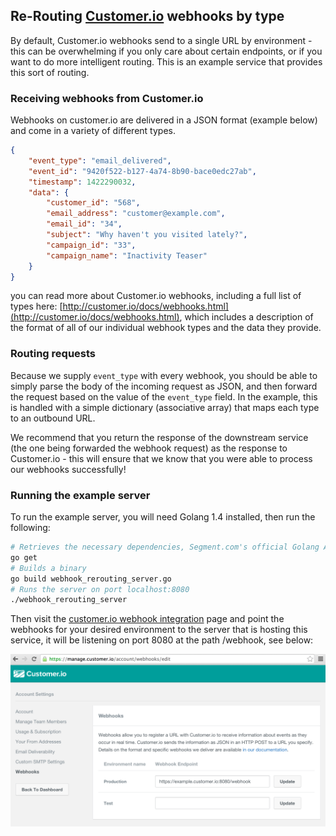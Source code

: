 ## Re-Routing [Customer.io](http://customer.io) webhooks by type

By default, Customer.io webhooks send to a single URL by environment - this can be overwhelming if you only care about certain endpoints, or if you want to do more intelligent routing. This is an example service that provides this sort of routing.

### Receiving webhooks from Customer.io

Webhooks on customer.io are delivered in a JSON format (example below) and come in a variety of different types.

```json
{
    "event_type": "email_delivered",
    "event_id": "9420f522-b127-4a74-8b90-bace0edc27ab",
    "timestamp": 1422290032,
    "data": {
        "customer_id": "568",
        "email_address": "customer@example.com",
        "email_id": "34",
        "subject": "Why haven't you visited lately?",
        "campaign_id": "33",
        "campaign_name": "Inactivity Teaser"
    }
}
```

you can read more about Customer.io webhooks, including a full list of types here: [http://customer.io/docs/webhooks.html](http://customer.io/docs/webhooks.html), which includes a description of the format of all of our individual webhook types and the data they provide.

### Routing requests

Because we supply ```event_type``` with every webhook, you should be able to simply parse the body of the incoming request as JSON, and then forward the request based on the value of the ```event_type``` field. In the example, this is handled with a simple dictionary (associative array) that maps each type to an outbound URL.

We recommend that you return the response of the downstream service (the one being forwarded the webhook request) as the response to Customer.io - this will ensure that we know that you were able to process our webhooks successfully!

### Running the example server

To run the example server, you will need Golang 1.4 installed, then run the following:

```bash
# Retrieves the necessary dependencies, Segment.com's official Golang API client
go get
# Builds a binary
go build webhook_rerouting_server.go
# Runs the server on port localhost:8080
./webhook_rerouting_server
```

Then visit the [customer.io webhook integration](https://manage.customer.io/account/webhooks/edit) page and point the webhooks for your desired environment to the server that is hosting this service, it will be listening on port 8080 at the path /webhook, see below:

![Configuring your webhooks in Customer.io](images/webhook_config.png "Configuring your webhooks in Customer.io")

